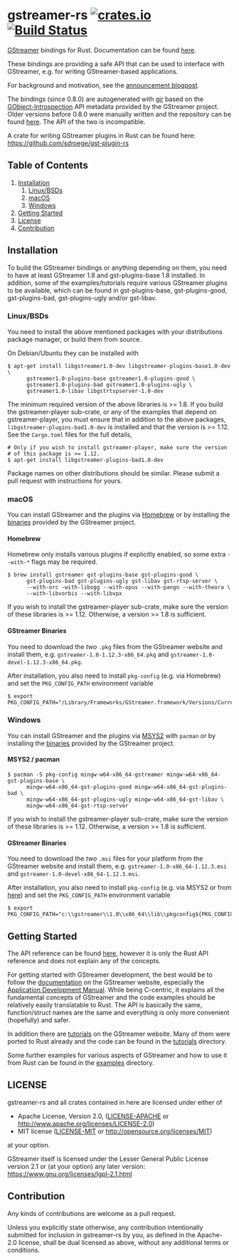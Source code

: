 # gstreamer-rs [![crates.io](https://img.shields.io/crates/v/gstreamer.svg)](https://crates.io/crates/gstreamer) [![Build Status](https://travis-ci.org/sdroege/gstreamer-rs.svg?branch=master)](https://travis-ci.org/sdroege/gstreamer-rs)

[GStreamer](https://gstreamer.freedesktop.org/) bindings for Rust.
Documentation can be found [here](https://sdroege.github.io/rustdoc/gstreamer/gstreamer/).

These bindings are providing a safe API that can be used to interface with
GStreamer, e.g. for writing GStreamer-based applications.

For background and motivation, see the [announcement blogpost](https://coaxion.net/blog/2017/07/writing-gstreamer-applications-in-rust/).

The bindings (since 0.8.0) are autogenerated with [gir](https://github.com/gtk-rs/gir/)
based on the [GObject-Introspection](https://wiki.gnome.org/Projects/GObjectIntrospection/)
API metadata provided by the GStreamer project. Older versions before 0.8.0 were manually
written and the repository can be found [here](https://github.com/arturoc/gstreamer1.0-rs).
The API of the two is incompatible.

A crate for writing GStreamer plugins in Rust can be found here: https://github.com/sdroege/gst-plugin-rs

## Table of Contents
1. [Installation](#installation)
   1. [Linux/BSDs](#installation-linux)
   1. [macOS](#installation-macos)
   1. [Windows](#installation-windows)
1. [Getting Started](#getting-started)
1. [License](#license)
1. [Contribution](#contribution)

<a name="installation"/>

## Installation

To build the GStreamer bindings or anything depending on them, you need to
have at least GStreamer 1.8 and gst-plugins-base 1.8 installed. In addition,
some of the examples/tutorials require various GStreamer plugins to be
available, which can be found in gst-plugins-base, gst-plugins-good,
gst-plugins-bad, gst-plugins-ugly and/or gst-libav.

<a name="installation-linux"/>

### Linux/BSDs

You need to install the above mentioned packages with your distributions
package manager, or build them from source.

On Debian/Ubuntu they can be installed with

```
$ apt-get install libgstreamer1.0-dev libgstreamer-plugins-base1.0-dev \
      gstreamer1.0-plugins-base gstreamer1.0-plugins-good \
      gstreamer1.0-plugins-bad gstreamer1.0-plugins-ugly \
      gstreamer1.0-libav libgstrtspserver-1.0-dev
```

The minimum required version of the above libraries is >= 1.8. If you
build the gstreamer-player sub-crate, or any of the examples that
depend on gstreamer-player, you must ensure that in addition to the
above packages, `libgstreamer-plugins-bad1.0-dev` is installed and
that the version is >= 1.12. See the `Cargo.toml` files for the full
details,

```
# Only if you wish to install gstreamer-player, make sure the version
# of this package is >= 1.12.
$ apt-get install libgstreamer-plugins-bad1.0-dev
```

Package names on other distributions should be similar.
Please submit a pull request with instructions for yours.

<a name="installation-macos"/>

### macOS

You can install GStreamer and the plugins via [Homebrew](https://brew.sh/) or
by installing the [binaries](https://gstreamer.freedesktop.org/data/pkg/osx/)
provided by the GStreamer project.

#### Homebrew

Homebrew only installs various plugins if explicitly enabled, so some extra
`--with-*` flags may be required.

```
$ brew install gstreamer gst-plugins-base gst-plugins-good \
      gst-plugins-bad gst-plugins-ugly gst-libav gst-rtsp-server \
      --with-orc -with-libogg --with-opus --with-pango --with-theora \
      --with-libvorbis --with-libvpx
```

If you wish to install the gstreamer-player sub-crate, make sure the
version of these libraries is >= 1.12. Otherwise, a version >= 1.8 is
sufficient.

#### GStreamer Binaries

You need to download the *two* `.pkg` files from the GStreamer website and
install them, e.g. `gstreamer-1.0-1.12.3-x86_64.pkg` and
`gstreamer-1.0-devel-1.12.3-x86_64.pkg`.

After installation, you also need to install `pkg-config` (e.g. via Homebrew)
and set the `PKG_CONFIG_PATH` environment variable

```
$ export PKG_CONFIG_PATH="/Library/Frameworks/GStreamer.framework/Versions/Current/lib/pkgconfig${PKG_CONFIG_PATH:+:$PKG_CONFIG_PATH}"
```

<a name="installation-windows"/>

### Windows

You can install GStreamer and the plugins via [MSYS2](http://www.msys2.org/)
with `pacman` or by installing the
[binaries](https://gstreamer.freedesktop.org/data/pkg/windows/) provided by
the GStreamer project.

#### MSYS2 / pacman

```
$ pacman -S pkg-config mingw-w64-x86_64-gstreamer mingw-w64-x86_64-gst-plugins-base \
      mingw-w64-x86_64-gst-plugins-good mingw-w64-x86_64-gst-plugins-bad \
      mingw-w64-x86_64-gst-plugins-ugly mingw-w64-x86_64-gst-libav \
      mingw-w64-x86_64-gst-rtsp-server
```

If you wish to install the gstreamer-player sub-crate, make sure the
version of these libraries is >= 1.12. Otherwise, a version >= 1.8 is
sufficient.

#### GStreamer Binaries

You need to download the *two* `.msi` files for your platform from the
GStreamer website and install them, e.g. `gstreamer-1.0-x86_64-1.12.3.msi` and
`gstreamer-1.0-devel-x86_64-1.12.3.msi`.

After installation, you also need to install `pkg-config` (e.g. via MSYS2 or
from [here](https://sourceforge.net/projects/pkgconfiglite/))
and set the `PKG_CONFIG_PATH` environment variable

```
$ export PKG_CONFIG_PATH="c:\\gstreamer\\1.0\\x86_64\\lib\\pkgconfig${PKG_CONFIG_PATH:+:$PKG_CONFIG_PATH}"
```

<a name="getting-started"/>

## Getting Started

The API reference can be found
[here](https://sdroege.github.io/rustdoc/gstreamer/gstreamer/), however it is
only the Rust API reference and does not explain any of the concepts.

For getting started with GStreamer development, the best would be to follow
the [documentation](https://gstreamer.freedesktop.org/documentation/) on the
GStreamer website, especially the [Application Development
Manual](https://gstreamer.freedesktop.org/documentation/application-development/).
While being C-centric, it explains all the fundamental concepts of GStreamer
and the code examples should be relatively easily translatable to Rust. The
API is basically the same, function/struct names are the same and everything
is only more convenient (hopefully) and safer.

In addition there are
[tutorials](https://gstreamer.freedesktop.org/documentation/tutorials/) on the
GStreamer website. Many of them were ported to Rust already and the code can
be found in the
[tutorials](https://github.com/sdroege/gstreamer-rs/tree/master/tutorials)
directory.

Some further examples for various aspects of GStreamer and how to use it from
Rust can be found in the
[examples](https://github.com/sdroege/gstreamer-rs/tree/master/examples)
directory.

<a name="license"/>

## LICENSE

gstreamer-rs and all crates contained in here are licensed under either of

 * Apache License, Version 2.0, ([LICENSE-APACHE](LICENSE-APACHE) or
   http://www.apache.org/licenses/LICENSE-2.0)
 * MIT license ([LICENSE-MIT](LICENSE-MIT) or
   http://opensource.org/licenses/MIT)

at your option.

GStreamer itself is licensed under the Lesser General Public License version
2.1 or (at your option) any later version:
https://www.gnu.org/licenses/lgpl-2.1.html

<a name="contribution"/>

## Contribution

Any kinds of contributions are welcome as a pull request.

Unless you explicitly state otherwise, any contribution intentionally submitted
for inclusion in gstreamer-rs by you, as defined in the Apache-2.0 license, shall be
dual licensed as above, without any additional terms or conditions.
